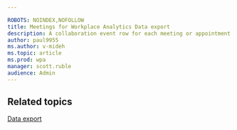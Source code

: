 ```yaml
---

ROBOTS: NOINDEX,NOFOLLOW
title: Meetings for Workplace Analytics Data export
description: A collaboration event row for each meeting or appointment
author: paul9955
ms.author: v-mideh
ms.topic: article
ms.prod: wpa
manager: scott.ruble
audience: Admin
---
```




## Related topics

[Data export](./data-access.md)
